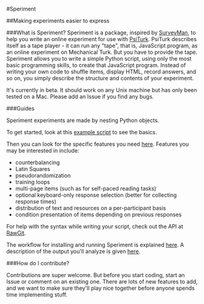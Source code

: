 #Speriment

##Making experiments easier to express

###What is Speriment?
Speriment is a package, inspired by [SurveyMan](https://github.com/SurveyMan/SurveyMan), to help you write an online experiment for use with
[PsiTurk](https://psiturk.org/). PsiTurk describes itself as a tape player - it can run any "tape",
that is, JavaScript program, as an online experiment on Mechanical Turk. But
you have to provide the tape. Speriment allows you to write a simple Python
script, using only the most basic programming skills, to create that JavaScript
program. Instead of writing your own code to shuffle items, display HTML,
record answers, and so on, you simply describe the structure and contents of
your experiment.

It's currently in beta. It should work on any Unix machine but has only been
tested on a Mac. Please add an Issue if you find any bugs.

###Guides

Speriment experiments are made by nesting Python objects.

To get started, look at this [example script](https://github.com/presleyp/Speriment/blob/master/doc/example.py) to see the basics.

Then you can look for the specific features you need [here](https://github.com/presleyp/Speriment/blob/master/doc/feature_examples.md).
Features you may be interested in include:
- counterbalancing
- Latin Squares
- pseudorandomization
- training loops
- multi-page items (such as for self-paced reading tasks)
- optional keyboard-only response selection (better for collecting response times)
- distribution of text and resources on a per-participant basis
- condition presentation of items depending on previous responses

For help with the syntax while writing your script, check out the API at [RawGit](http://rawgit.com/presleyp/Speriment/master/doc/speriment.html).

The workflow for installing and running Speriment is explained [here](https://github.com/presleyp/Speriment/blob/master/doc/workflow.md).
A description of the output you'll analyze is given [here](https://github.com/presleyp/Speriment/blob/master/doc/analysis.md).

###How do I contribute?

Contributions are super welcome. But before you start coding, start an Issue or
comment on an existing one. There are lots of new features to add, and we want to
make sure they'll play nice together before anyone spends time implementing stuff.
